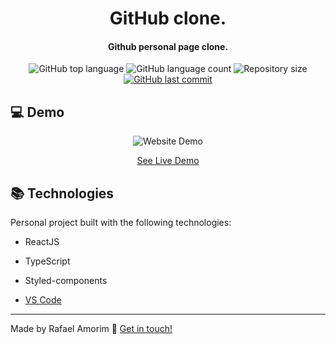 <h1 align="center">
    GitHub clone.
</h1>

<h4 align="center">
  Github personal page clone.
</h4>
<p align="center">
  <img alt="GitHub top language" src="https://img.shields.io/github/languages/top/rafAmorim8/codePartner">

  <img alt="GitHub language count" src="https://img.shields.io/github/languages/count/rafAmorim8/codePartner">

  <img alt="Repository size" src="https://img.shields.io/github/repo-size/rafAmorim8/codePartner">
  <a href="https://github.com/rafAmorim8/codePartner/commits/master">
    <img alt="GitHub last commit" src="https://img.shields.io/github/last-commit/rafAmorim8/codePartner">  
  </a>
</p>

## :computer: Demo
<p align="center">
  <img alt="Website Demo" src="https://res.cloudinary.com/dokwfizst/image/upload/c_scale,w_553/v1588804503/rafAmorim/codePartner.gif">
</p>
<p align="center">
<a href="https://github-clone-react.herokuapp.com/">See Live Demo</a>
</p>

## :books: Technologies

Personal project built with the following technologies:

- ReactJS
- TypeScript
- Styled-components

- [VS Code][vc]

---
Made by Rafael Amorim :wave: [Get in touch!](https://www.linkedin.com/in/rafael-manacero-amorim/)

[vc]: https://code.visualstudio.com/